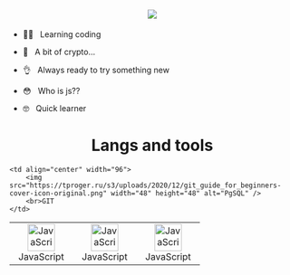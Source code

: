 <h1 align="center">
    <img src="https://readme-typing-svg.herokuapp.com?font=Roboto+Condensed&weight=600&size=22&duration=3000&pause=1000&color=DFDFDF&background=1D7AFF00&width=500&height=40&lines=__+Hey!+Glad+to+see+you+here+__">
</h1>


- 👼🏻 &nbsp; Learning coding 

- 🙈 &nbsp; A bit of crypto...

- 👌 &nbsp; Always ready to try something new

- 😳 &nbsp; Who is js??

- 🤓 &nbsp; Quick learner


<h1 align="center"><b>Langs and tools</b></h1>

<table align="center">
  <tr>
    <td align="center" width="96">
        <img src="https://img.icons8.com/color/512/javascript.png" width="48" height="48" alt="JavaScript" />
        <br>JavaScript
    </td>
    <td align="center" width="96">
        <img src="https://img.icons8.com/color/512/html" width="48" height="48" alt="JavaScript" />
        <br>JavaScript
    </td>
    <td align="center" width="96">
        <img src="https://img.icons8.com/color/512/css" width="48" height="48" alt="JavaScript" />
        <br>JavaScript
    </td>
    
    <td align="center" width="96">
        <img src="https://tproger.ru/s3/uploads/2020/12/git_guide_for_beginners-cover-icon-original.png" width="48" height="48" alt="PgSQL" />
        <br>GIT
    </td>
  </tr>
<!---
darkystacks/darkystacks is a ✨ special ✨ repository because its `README.md` (this file) appears on your GitHub profile.
You can click the Preview link to take a look at your changes.
--->
